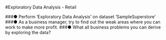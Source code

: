 #Exploratory Data Analysis - Retail

###● Perform ‘Exploratory Data Analysis’ on dataset ‘SampleSuperstore’
###● As a business manager, try to find out the weak areas where you can work to make more profit.
###● What all business problems you can derive by exploring the data?
